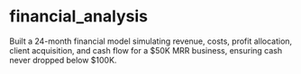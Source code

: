 # financial_analysis
Built a 24-month financial model simulating revenue, costs, profit allocation, client acquisition, and cash flow for a $50K MRR business, ensuring cash never dropped below $100K.
